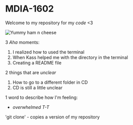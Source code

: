 # MDIA-1602
Welcome to my repository for my *code* &lt;3

![Yummy ham n cheese](https://github.com/user-attachments/assets/18de1f63-33f3-410b-bfc8-b7b8c7c4bc06)



3 *Aha* moments: 
1. I realized how to used the terminal
2. When Kass helped me with the directory in the terminal
3. Creating a README file

2 things that are *unclear*
1. How to go to a different folder in CD
2. CD is still a little unclear

1 word to describe how I'm feeling: 
- *overwhelmed T-T*

'git clone' - copies a version of my repository 